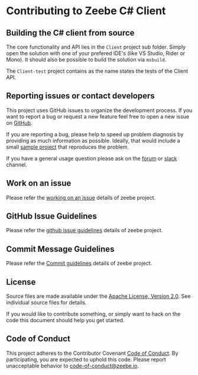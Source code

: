 # Contributing to Zeebe C# Client

## Building the C# client from source

The core functionality and API lies in the `Client` project sub folder.
Simply open the solution with one of your prefered IDE's (like VS Studio, Rider or Mono).
It should also be possible to build the solution via `msbuild`.

The `Client-test` project contains as the name states the tests of the Client API.

## Reporting issues or contact developers

This project uses GitHub issues to organize the development process. If you want to
report a bug or request a new feature feel free to open a new issue on
[GitHub][issues].

If you are reporting a bug, please help to speed up problem diagnosis by
providing as much information as possible. Ideally, that would include a small
[sample project][sample] that reproduces the problem.

If you have a general usage question please ask on the [forum][] or [slack][] channel.

## Work on an issue

Please refer the [working on an issue](https://github.com/camunda-cloud/zeebe/blob/develop/CONTRIBUTING.md#starting-on-an-issue) details of zeebe project.

## GitHub Issue Guidelines

Please refer the [github issue guidelines](https://github.com/camunda-cloud/zeebe/blob/develop/CONTRIBUTING.md#github-issue-guidelines) details of zeebe project.

## Commit Message Guidelines

Please refer the [Commit guidelines](https://github.com/camunda-cloud/zeebe/blob/develop/CONTRIBUTING.md#commit-message-guidelines) details of zeebe project.

## License

Source files are made available under the [Apache License, Version
2.0](/APACHE-2.0). See individual source files for details.

If you would like to contribute something, or simply want to hack on the code
this document should help you get started.

## Code of Conduct

This project adheres to the Contributor Covenant [Code of
Conduct](/CODE_OF_CONDUCT.md). By participating, you are expected to uphold
this code. Please report unacceptable behavior to
code-of-conduct@zeebe.io.

[issues]: https://github.com/zeebe-io/zb-csharp-client/issues
[forum]: https://forum.zeebe.io/
[slack]: https://zeebe-slackin.herokuapp.com/
[sample]: https://github.com/zeebe-io/zb-csharp-client/tree/master/Client-Example
